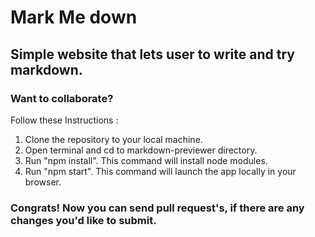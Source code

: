 # Mark Me down
## Simple website that lets user to write and try markdown.

### Want to collaborate?
Follow these Instructions :
1. Clone the repository to your local machine.
2. Open terminal and cd to markdown-previewer directory.
3. Run "npm install". This command will install node modules.
4. Run "npm start". This command will launch the app locally in your browser.

### Congrats! Now you can send pull request's, if there are any changes you'd like to submit.
